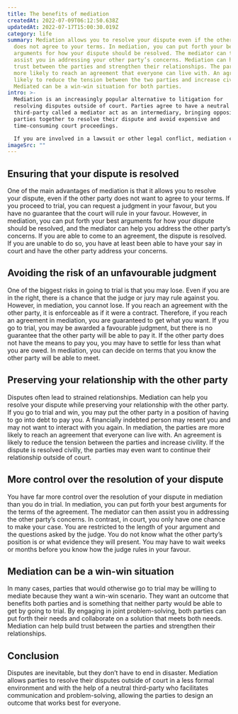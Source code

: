 ```yaml
---
title: The benefits of mediation
createdAt: 2022-07-09T06:12:50.638Z
updatedAt: 2022-07-17T15:00:30.019Z
category: life
summary: Mediation allows you to resolve your dispute even if the other party
  does not agree to your terms. In mediation, you can put forth your best
  arguments for how your dispute should be resolved. The mediator can then
  assist you in addressing your other party’s concerns. Mediation can help build
  trust between the parties and strengthen their relationships. The parties are
  more likely to reach an agreement that everyone can live with. An agreement is
  likely to reduce the tension between the two parties and increase civility.
  Mediated can be a win-win situation for both parties.
intro: >-
  Mediation is an increasingly popular alternative to litigation for
  resolving disputes outside of court. Parties agree to have a neutral
  third-party called a mediator act as an intermediary, bringing opposing
  parties together to resolve their dispute and avoid expensive and
  time-consuming court proceedings. 

  If you are involved in a lawsuit or other legal conflict, mediation can be beneficial in several ways. It can help you resolve your dispute faster and cheaper than going to trial. Mediation also has the potential to preserve your relationship with the other party after the dispute is resolved, which may prove useful if you anticipate interacting with that person again in the future. Lastly, mediation may give you more control over how your dispute is resolved, as opposed to leaving that up to an unpredictable judge or jury.
imageSrc: ""
---
```


## Ensuring that your dispute is resolved

One of the main advantages of mediation is that it allows you to resolve your dispute, even if the other party does not want to agree to your terms. If you proceed to trial, you can request a judgment in your favour, but you have no guarantee that the court will rule in your favour. However, in mediation, you can put forth your best arguments for how your dispute should be resolved, and the mediator can help you address the other party’s concerns. If you are able to come to an agreement, the dispute is resolved. If you are unable to do so, you have at least been able to have your say in court and have the other party address your concerns.

## Avoiding the risk of an unfavourable judgment

One of the biggest risks in going to trial is that you may lose. Even if you are in the right, there is a chance that the judge or jury may rule against you. However, in mediation, you cannot lose. If you reach an agreement with the other party, it is enforceable as if it were a contract. Therefore, if you reach an agreement in mediation, you are guaranteed to get what you want. If you go to trial, you may be awarded a favourable judgment, but there is no guarantee that the other party will be able to pay it. If the other party does not have the means to pay you, you may have to settle for less than what you are owed. In mediation, you can decide on terms that you know the other party will be able to meet.

## Preserving your relationship with the other party

Disputes often lead to strained relationships. Mediation can help you resolve your dispute while preserving your relationship with the other party. If you go to trial and win, you may put the other party in a position of having to go into debt to pay you. A financially indebted person may resent you and may not want to interact with you again. In mediation, the parties are more likely to reach an agreement that everyone can live with. An agreement is likely to reduce the tension between the parties and increase civility. If the dispute is resolved civilly, the parties may even want to continue their relationship outside of court.

## More control over the resolution of your dispute

You have far more control over the resolution of your dispute in mediation than you do in trial. In mediation, you can put forth your best arguments for the terms of the agreement. The mediator can then assist you in addressing the other party’s concerns. In contrast, in court, you only have one chance to make your case. You are restricted to the length of your argument and the questions asked by the judge. You do not know what the other party’s position is or what evidence they will present. You may have to wait weeks or months before you know how the judge rules in your favour.

## Mediation can be a win-win situation

In many cases, parties that would otherwise go to trial may be willing to mediate because they want a win-win scenario. They want an outcome that benefits both parties and is something that neither party would be able to get by going to trial. By engaging in joint problem-solving, both parties can put forth their needs and collaborate on a solution that meets both needs. Mediation can help build trust between the parties and strengthen their relationships.

## Conclusion

Disputes are inevitable, but they don’t have to end in disaster. Mediation allows parties to resolve their disputes outside of court in a less formal environment and with the help of a neutral third-party who facilitates communication and problem-solving, allowing the parties to design an outcome that works best for everyone.
